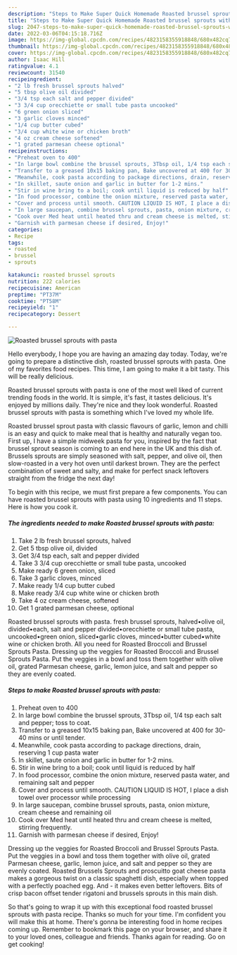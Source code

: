 ```yaml
---
description: "Steps to Make Super Quick Homemade Roasted brussel sprouts with pasta"
title: "Steps to Make Super Quick Homemade Roasted brussel sprouts with pasta"
slug: 2047-steps-to-make-super-quick-homemade-roasted-brussel-sprouts-with-pasta
date: 2022-03-06T04:15:18.716Z
image: https://img-global.cpcdn.com/recipes/4823158355918848/680x482cq70/roasted-brussel-sprouts-with-pasta-recipe-main-photo.jpg
thumbnail: https://img-global.cpcdn.com/recipes/4823158355918848/680x482cq70/roasted-brussel-sprouts-with-pasta-recipe-main-photo.jpg
cover: https://img-global.cpcdn.com/recipes/4823158355918848/680x482cq70/roasted-brussel-sprouts-with-pasta-recipe-main-photo.jpg
author: Isaac Hill
ratingvalue: 4.1
reviewcount: 31540
recipeingredient:
- "2 lb fresh brussel sprouts halved"
- "5 tbsp olive oil divided"
- "3/4 tsp each salt and pepper divided"
- "3 3/4 cup orecchiette or small tube pasta uncooked"
- "6 green onion sliced"
- "3 garlic cloves minced"
- "1/4 cup butter cubed"
- "3/4 cup white wine or chicken broth"
- "4 oz cream cheese softened"
- "1 grated parmesan cheese optional"
recipeinstructions:
- "Preheat oven to 400"
- "In large bowl combine the brussel sprouts, 3Tbsp oil, 1/4 tsp each salt and pepper; toss to coat."
- "Transfer to a greased 10x15 baking pan, Bake uncovered at 400 for 30-40 mins or until tender."
- "Meanwhile, cook pasta according to package directions, drain, reserving 1 cup pasta water"
- "In skillet, saute onion and garlic in butter for 1-2 mins."
- "Stir in wine bring to a boil; cook until liquid is reduced by half"
- "In food processor, combine the onion mixture, reserved pasta water, and remaining salt and pepper"
- "Cover and process until smooth. CAUTION LIQUID IS HOT, I place a dish towel over processor while processing"
- "In large saucepan, combine brussel sprouts, pasta, onion mixture, cream cheese and remaining oil"
- "Cook over Med heat until heated thru and cream cheese is melted, stirring frequently."
- "Garnish with parmesan cheese if desired, Enjoy!"
categories:
- Recipe
tags:
- roasted
- brussel
- sprouts

katakunci: roasted brussel sprouts 
nutrition: 222 calories
recipecuisine: American
preptime: "PT37M"
cooktime: "PT58M"
recipeyield: "1"
recipecategory: Dessert

---
```



![Roasted brussel sprouts with pasta](https://img-global.cpcdn.com/recipes/4823158355918848/680x482cq70/roasted-brussel-sprouts-with-pasta-recipe-main-photo.jpg)

Hello everybody, I hope you are having an amazing day today. Today, we're going to prepare a distinctive dish, roasted brussel sprouts with pasta. One of my favorites food recipes. This time, I am going to make it a bit tasty. This will be really delicious.

Roasted brussel sprouts with pasta is one of the most well liked of current trending foods in the world. It is simple, it's fast, it tastes delicious. It's enjoyed by millions daily. They're nice and they look wonderful. Roasted brussel sprouts with pasta is something which I've loved my whole life.

Roasted brussel sprout pasta with classic flavours of garlic, lemon and chilli is an easy and quick to make meal that is healthy and naturally vegan too. First up, I have a simple midweek pasta for you, inspired by the fact that brussel sprout season is coming to an end here in the UK and this dish of. Brussels sprouts are simply seasoned with salt, pepper, and olive oil, then slow-roasted in a very hot oven until darkest brown. They are the perfect combination of sweet and salty, and make for perfect snack leftovers straight from the fridge the next day!


To begin with this recipe, we must first prepare a few components. You can have roasted brussel sprouts with pasta using 10 ingredients and 11 steps. Here is how you cook it.

<!--inarticleads1-->

##### The ingredients needed to make Roasted brussel sprouts with pasta:

1. Take 2 lb fresh brussel sprouts, halved
1. Get 5 tbsp olive oil, divided
1. Get 3/4 tsp each, salt and pepper divided
1. Take 3 3/4 cup orecchiette or small tube pasta, uncooked
1. Make ready 6 green onion, sliced
1. Take 3 garlic cloves, minced
1. Make ready 1/4 cup butter cubed
1. Make ready 3/4 cup white wine or chicken broth
1. Take 4 oz cream cheese, softened
1. Get 1 grated parmesan cheese, optional


Roasted brussel sprouts with pasta. fresh brussel sprouts, halved•olive oil, divided•each, salt and pepper divided•orecchiette or small tube pasta, uncooked•green onion, sliced•garlic cloves, minced•butter cubed•white wine or chicken broth. All you need for Roasted Broccoli and Brussel Sprouts Pasta. Dressing up the veggies for Roasted Broccoli and Brussel Sprouts Pasta. Put the veggies in a bowl and toss them together with olive oil, grated Parmesan cheese, garlic, lemon juice, and salt and pepper so they are evenly coated. 

<!--inarticleads2-->

##### Steps to make Roasted brussel sprouts with pasta:

1. Preheat oven to 400
1. In large bowl combine the brussel sprouts, 3Tbsp oil, 1/4 tsp each salt and pepper; toss to coat.
1. Transfer to a greased 10x15 baking pan, Bake uncovered at 400 for 30-40 mins or until tender.
1. Meanwhile, cook pasta according to package directions, drain, reserving 1 cup pasta water
1. In skillet, saute onion and garlic in butter for 1-2 mins.
1. Stir in wine bring to a boil; cook until liquid is reduced by half
1. In food processor, combine the onion mixture, reserved pasta water, and remaining salt and pepper
1. Cover and process until smooth. CAUTION LIQUID IS HOT, I place a dish towel over processor while processing
1. In large saucepan, combine brussel sprouts, pasta, onion mixture, cream cheese and remaining oil
1. Cook over Med heat until heated thru and cream cheese is melted, stirring frequently.
1. Garnish with parmesan cheese if desired, Enjoy!


Dressing up the veggies for Roasted Broccoli and Brussel Sprouts Pasta. Put the veggies in a bowl and toss them together with olive oil, grated Parmesan cheese, garlic, lemon juice, and salt and pepper so they are evenly coated. Roasted Brussels Sprouts and proscuitto goat cheese pasta makes a gorgeous twist on a classic spaghetti dish, especially when topped with a perfectly poached egg. And - it makes even better leftovers. Bits of crisp bacon offset tender rigatoni and brussels sprouts in this main dish. 

So that's going to wrap it up with this exceptional food roasted brussel sprouts with pasta recipe. Thanks so much for your time. I'm confident you will make this at home. There's gonna be interesting food in home recipes coming up. Remember to bookmark this page on your browser, and share it to your loved ones, colleague and friends. Thanks again for reading. Go on get cooking!
